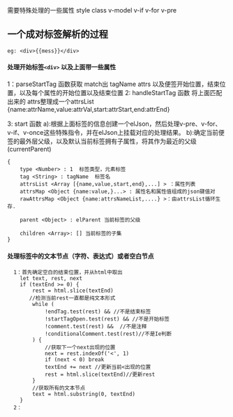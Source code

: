 



需要特殊处理的一些属性   style  class  v-model  v-if v-for v-pre   



## 一个成对标签解析的过程  

    eg: <div>{{mess}}</div>

#### 处理开始标签```<div>``` 以及上面带一些属性
 1：parseStartTag 函数获取 match出 tagName attrs 以及便签开始位置，结束位置，以及每个属性的开始位置以及结束位置 
 2: handleStartTag 函数 将上面匹配出来的 attrs整理成一个attrsList
    {name:attrName,value:attrVal,start:attrStart,end:attrEnd}
    
 3: start 函数
    a):根据上面标签的信息创建一个elJson，然后处理v-pre、v-for、v-if、v-once这些特殊指令，并在elJson上挂载对应的处理结果。
    b):确定当前便签的最外层父级，以及默认当前标签拥有子属性，将其作为最近的父级(currentParent)
     
    {
        type <Number> : 1  标签类型，元素标签
        tag <String> : tagName  标签名
        attrsList <Array [{name,value,start,end},...] > ：属性列表
        attrsMap <Object {name:value,}...> : 属性名和属性值组成的json键值对
        rawAttrsMap <Object {name:attrsNameList,....} >：由attrsList循环生存.
        
        parent <Object> : elParent 当前标签的父级
        
        children <Array>: [] 当前标签的子集
    } 
    
 
#### 处理标签中的文本节点（字符、表达式）或者空白节点
      1：首先确定空白的结束位置，并从html中取出
        let text, rest, next
        if (textEnd >= 0) {
            rest = html.slice(textEnd)
           //检测当前rest一直都是纯文本形式
            while (
                !endTag.test(rest) && //不是结束标签
                !startTagOpen.test(rest) && //不是开始标签
                !comment.test(rest) &&  //不是注释
                !conditionalComment.test(rest)//不是Ie判断
            ) {
                //获取下一个next出现的位置
                next = rest.indexOf('<', 1)
                if (next < 0) break
                textEnd += next //更新当前<出现的位置
                rest = html.slice(textEnd)//更新rest
            }
            //获取所有的文本节点
            text = html.substring(0, textEnd)
        }
      2：  